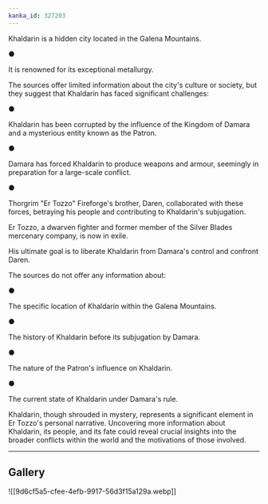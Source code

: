 ```yaml
---
kanka_id: 327203
---
```


Khaldarin is a hidden city located in the Galena Mountains.

●

It is renowned for its exceptional metallurgy.

The sources offer limited information about the city's culture or society, but they suggest that Khaldarin has faced significant challenges:

●

Khaldarin has been corrupted by the influence of the Kingdom of Damara and a mysterious entity known as the Patron.

●

Damara has forced Khaldarin to produce weapons and armour, seemingly in preparation for a large-scale conflict.

●

Thorgrim "Er Tozzo" Fireforge's brother, Daren, collaborated with these forces, betraying his people and contributing to Khaldarin's subjugation.

Er Tozzo, a dwarven fighter and former member of the Silver Blades mercenary company, is now in exile.

 His ultimate goal is to liberate Khaldarin from Damara's control and confront Daren.

The sources do not offer any information about:

●

The specific location of Khaldarin within the Galena Mountains.

●

The history of Khaldarin before its subjugation by Damara.

●

The nature of the Patron's influence on Khaldarin.

●

The current state of Khaldarin under Damara's rule.

Khaldarin, though shrouded in mystery, represents a significant element in Er Tozzo's personal narrative. Uncovering more information about Khaldarin, its people, and its fate could reveal crucial insights into the broader conflicts within the world and the motivations of those involved.

---
## Gallery
![[9d6cf5a5-cfee-4efb-9917-56d3f15a129a.webp]]